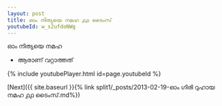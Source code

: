 ```yaml
---
layout: post
title: ഓം നിത്യയെ നമഹ ൧൧ ടൈംസ്
youtubeId: w_s2ufdoNWg
---
```

 
 
 ഓം നിത്യയെ നമഹ 
 
 -  ആരാണ് വറ്റാത്തത് 
 
  
 
  
 
 
 
 
 
 


{% include youtubePlayer.html id=page.youtubeId %}
 
[Next]({{ site.baseurl }}{% link  split1/_posts/2013-02-19-ഓം ഗിരി റുഹായ നമഹ ൧൧ ടൈംസ്.md%})
 
